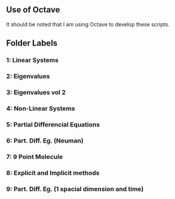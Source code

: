 ## Use of Octave

It should be noted that I am using Octave to develop these scripts. 

## Folder Labels
### 1: Linear Systems
### 2: Eigenvalues
### 3: Eigenvalues vol 2
### 4: Non-Linear Systems
### 5: Partial Differencial Equations
### 6: Part. Diff. Eg. (Neuman)
### 7: 9 Point Molecule
### 8: Explicit and Implicit methods
### 9: Part. Diff. Eg. (1 spacial dimension and time) 
